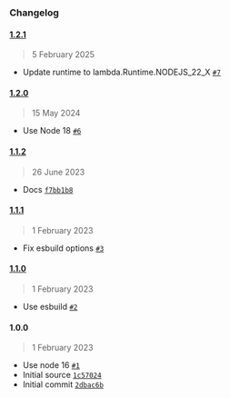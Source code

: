 ### Changelog

#### [1.2.1](https://github.com/isotoma/eks-nodegroup-asg-tags-cdk/compare/1.2.0...1.2.1)

> 5 February 2025

- Update runtime to lambda.Runtime.NODEJS_22_X [`#7`](https://github.com/isotoma/eks-nodegroup-asg-tags-cdk/pull/7)

#### [1.2.0](https://github.com/isotoma/eks-nodegroup-asg-tags-cdk/compare/1.1.2...1.2.0)

> 15 May 2024

- Use Node 18 [`#6`](https://github.com/isotoma/eks-nodegroup-asg-tags-cdk/pull/6)

#### [1.1.2](https://github.com/isotoma/eks-nodegroup-asg-tags-cdk/compare/1.1.1...1.1.2)

> 26 June 2023

- Docs [`f7bb1b8`](https://github.com/isotoma/eks-nodegroup-asg-tags-cdk/commit/f7bb1b8f2cf07db19fe8069e03e0b9d425e3e7f6)

#### [1.1.1](https://github.com/isotoma/eks-nodegroup-asg-tags-cdk/compare/1.1.0...1.1.1)

> 1 February 2023

- Fix esbuild options [`#3`](https://github.com/isotoma/eks-nodegroup-asg-tags-cdk/pull/3)

#### [1.1.0](https://github.com/isotoma/eks-nodegroup-asg-tags-cdk/compare/1.0.0...1.1.0)

> 1 February 2023

- Use esbuild [`#2`](https://github.com/isotoma/eks-nodegroup-asg-tags-cdk/pull/2)

#### 1.0.0

> 1 February 2023

- Use node 16 [`#1`](https://github.com/isotoma/eks-nodegroup-asg-tags-cdk/pull/1)
- Initial source [`1c57024`](https://github.com/isotoma/eks-nodegroup-asg-tags-cdk/commit/1c570242767ca1699d7fff22ca463a163772b5e4)
- Initial commit [`2dbac6b`](https://github.com/isotoma/eks-nodegroup-asg-tags-cdk/commit/2dbac6b9e56ab07a02bcd6bac4f941a536822003)
